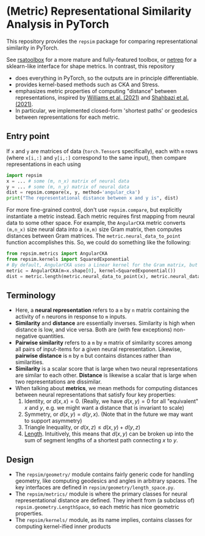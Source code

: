 (Metric) Representational Similarity Analysis in PyTorch
========================================================

This repository provides the `repsim` package for comparing representational similarity in PyTorch.

See [rsatoolbox](https://github.com/rsagroup/rsatoolbox) for a more mature and fully-featured toolbox, or 
[netrep](https://github.com/ahwillia/netrep) for a sklearn-like interface for shape metrics. In contrast, this repository
- does everything in PyTorch, so the outputs are in principle differentiable.
- provides kernel-based methods such as CKA and Stress.
- emphasizes metric properties of computing "distance" between representations, inspired by [Williams et al. (2021)](http://arxiv.org/abs/2110.14739) and [Shahbazi et al. (2021)](https://doi.org/10.1016/j.neuroimage.2021.118271).
- In particular, we implemented closed-form 'shortest paths' or geodesics between representations for each metric.

## Entry point

If `x` and `y` are matrices of data (`torch.Tensor`s specifically), each with `m` rows (where `x[i,:]` and `y[i,:]` 
correspond to the same input), then compare representations in each using
```python
import repsim
x = ... # some (m, n_x) matrix of neural data
y = ... # some (m, n_y) matrix of neural data
dist = repsim.compare(x, y, method='angular_cka')
print("The representational distance between x and y is", dist)
```

For more fine-grained control, don't use `repsim.compare`, but explicitly instantiate a metric instead. Each metric
requires first mapping from neural data to some other space. For example, the `AngularCKA` metric converts `(m,n_x)`
size neural data into a `(m,m)` size Gram matrix, then computes distances between Gram matrices. The 
`metric.neural_data_to_point` function accomplishes this. So, we could do something like the following:
```python
from repsim.metrics import AngularCKA
from repsim.kernels import SquaredExponential
# By default, AngularCKA uses a Linear kernel for the Gram matrix, but we can override that here
metric = AngularCKA(m=x.shape[0], kernel=SquaredExponential())
dist = metric.length(metric.neural_data_to_point(x), metric.neural_data_to_point(y))
```

## Terminology

- Here, a **neural representation** refers to a `m` by `n` matrix containing the activity of `n` neurons in
response to `m` inputs.
- **Similarity** and **distance** are essentially inverses. Similarity is high when distance is low, and vice versa.
Both are (with few exceptions) non-negative quantities.
- **Pairwise similarity** refers to a `m` by `m` matrix of similarity scores among all pairs of input-items for a given 
neural representation. Likewise, **pairwise distance** is `m` by `m` but contains distances rather than similarities.
- **Similarity** is a scalar score that is large when two neural representations are similar to each
other. **Distance** is likewise a scalar that is large when two representations are dissimilar.
- When talking about **metrics**, we mean methods for computing distances between neural representations that satisfy four key properties:
  1. Identity, or $d(x,x) = 0$. (Really, we have $d(x,y)=0$ for all "equivalent" $x$ and $y$, e.g. we might want a distance that is invariant to scale)
  2. Symmetry, or $d(x,y) = d(y,x)$. (Note that in the future we may want to support asymmetry)
  3. Triangle Inequality, or $d(x,z) ≤ d(x,y) + d(y,z)$
  4. [Length](https://en.wikipedia.org/wiki/Intrinsic_metric). Intuitively, this means that $d(x,y)$ can be broken up into the sum of segment lengths of a shortest path connecting $x$ to $y$.

## Design

* The `repsim/geometry/` module contains fairly generic code for handling geometry, like computing geodesics and angles
in arbitrary spaces. The key interfaces are defined in `repsim/geometry/length_space.py`.
* The `repsim/metrics/` module is where the primary classes for neural representational distance are defined. They
inherit from (a subclass of) `repsim.geometry.LengthSpace`, so each metric has nice geometric properties.
* The `repsim/kernels/` module, as its name implies, contains classes for computing kernel-ified inner products
